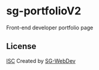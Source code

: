 # sg-portfolioV2
Front-end developer portfolio page

## License
[ISC](https://choosealicense.com/licenses/isc/)
Created by [SG-WebDev](https://github.com/SG-WebDev)
